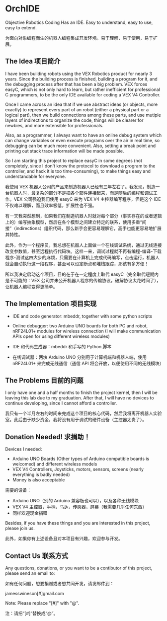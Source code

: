 OrchIDE
=======

Objective Robotics Coding Has an IDE. Easy to understand, easy to use, easy to extend.

为面向对象编程而生的机器人编程集成开发环境。易于理解，易于使用，易于扩展。

## The Idea 项目简介

I have been building robots using the VEX Robotics product for nearly 3 years. Since the building process is finished, building a program for it, and the debugging process after that has been a big problem. VEX forces easyC, which is not only hard to learn, but rather inefficient for professional C programmers, to be the only IDE available for coding a VEX V4 Controller. 

Once I came across an idea that if we use abstract ideas (or objects, more exactly) to represent every part of an robot (either a physical part or a logical part), then we build connections among these parts, and use mutiple layers of indirections to organize the code, things will be clearer for newbies, and more extensible for professionals.

Also, as a programmer, I always want to have an online debug system which can change variables or even execute programs over the air in real time, so debugging can be much more convenient. Also, setting a break point and printing out stack trace information will be made possible.

So I am starting this project to replace easyC in some degrees (not completely, since I don't know the protocol to download a program to the controller, and hack it is too time-consuming), to make things easy and understandable for everyone.

我使用 VEX 机器人公司的产品来制造机器人已经有三年左右了。我发现，制造一台机器人时，最复杂的部分不是把各个部件连接起来，而是随后的编程和调试工作。VEX 公司强迫我们使用 easyC 来为 VEX V4 主控器编写程序，但是这个 IDE 不仅难以理解，而且效率极低，扩展性也不强。

有一天我突然想到，如果我们在制造机器人时就对每个部分（事实存在的或者逻辑上的）编写抽象模型，然后在各个模型之间建立特定的联系，使用多重“间接”（indirections）组织代码，那么新手会更容易理解它，高手也能更容易地扩展其特性。

此外，作为一个程序员，我总想在机器人上面做一个在线调试系统，通过无线连接改变参数值，甚至远程执行代码块。这样一来，调试过程就不再有编程-编译-下载程序-测试这四大步的麻烦，只需要在计算机上完成代码编写，点击运行，机器人就会自动执行这一段程序，甚至可以设定断点和堆栈跟踪，那该有多方便！

所以我决定启动这个项目，目的在于在一定程度上取代 easyC（完全取代短期内是不可能的：VEX 公司并未公开机器人程序的传输协议，破解协议太花时间了），让机器人编程变得更简单。

## The Implementation 项目实现

* IDE and code generator: mbeddr, together with some python scripts
* Online debugger: two Arduino UNO boards for both PC and robot, nRF24L01+ modules for wireless connection (I will make communication APIs open for using different wireless modules)

* IDE 和代码生成器：mbeddr 和手写的 Python 脚本
* 在线调试器：两块 Arduino UNO 分别用于计算机端和机器人端，使用 nRF24L01+ 来完成无线通信（通信 API 将会开放，以便使用不同的无线模块）

## The Problems 目前的问题

I only have one and a half months to finish the project kernel, then I will be leaving this lab due to my graduation. After that, I will have no devices to continue developing, since I cannot afford a controller.

我只有一个半月左右的时间来完成这个项目的核心代码，然后我将离开机器人实验室。此后由于缺少资金，我将没有用于调试的硬件设备（主控器太贵了）。

## Donation Needed! 求捐助！

Devices I needed: 
* Arduino UNO Boards (Other types of Arduino compatible boards is welcomed) and different wireless models
* VEX V4 Controllers, Joysticks, motors, sensors, screens (nearly everything is badly needed)
* Money is also acceptable

需要的设备：
* Arduino UNO（别的 Arduino 兼容板也可以），以及各种无线模块
* VEX V4 主控器，手柄，马达，传感器，屏幕（我需要几乎任何东西）
* 同样欢迎现金捐赠

Besides, if you have these things and you are interested in this project, please join us.

此外，如果你有上述设备且对本项目有兴趣，欢迎参与开发。

## Contact Us 联系方式

Any questions, donations, or you want to be a contibutor of this project, please send an email to:

如有任何问题，想要捐赠或者想共同开发，请发邮件到：

jamesswineson[#]gmail.com

Note: Please replace "[#]" with "@".

注：请把“[#]”替换成“@”。
